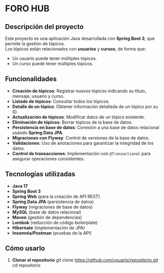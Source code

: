 # FORO HUB

## Descripción del proyecto
Este proyecto es una aplicación Java desarrollada con **Spring Boot 3**, que permite la gestión de tópicos.  
Los tópicos están relacionados con **usuarios** y **cursos**, de forma que:
- Un usuario puede tener múltiples tópicos.
- Un curso puede tener múltiples tópicos.

## Funcionalidades
- **Creación de tópicos**: Registrar nuevos tópicos indicando su título, mensaje, usuario y curso.
- **Listado de tópicos**: Consultar todos los tópicos.
- **Detalle de un tópico**: Obtener información detallada de un tópico por su ID.
- **Actualización de tópicos**: Modificar datos de un tópico existente.
- **Eliminación de tópicos**: Borrar tópicos de la base de datos.
- **Persistencia en base de datos**: Conexión a una base de datos relacional usando **Spring Data JPA**.
- **Migraciones con Flyway**: Control de versiones de la base de datos.
- **Validaciones**: Uso de anotaciones para garantizar la integridad de los datos.
- **Control de transacciones**: Implementación con `@Transactional` para asegurar operaciones consistentes.

## Tecnologías utilizadas
- **Java 17**
- **Spring Boot 3**
- **Spring Web** (para la creación de API REST)
- **Spring Data JPA** (persistencia de datos)
- **Flyway** (migraciones de base de datos)
- **MySQL** (base de datos relacional)
- **Maven** (gestión de dependencias)
- **Lombok** (reducción de código boilerplate)
- **Hibernate** (implementación de JPA)
- **Insomnia/Postman** (pruebas de la API)

## Cómo usarlo
1. **Clonar el repositorio**
   git clone https://github.com/usuario/repositorio.git
   cd repositorio
